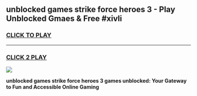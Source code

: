 
## unblocked games strike force heroes 3 - Play Unblocked Gmaes & Free #xivli
<h3>
<a href="https://premium.freeplayer.one?title=unblocked_games_strike_force_heroes_3&ref=01M">CLICK TO PLAY</a></h3>
<hr>

<h3>
<a href="https://premium.freeplayer.one?title=unblocked_games_strike_force_heroes_3&ref=01M">CLICK 2 PLAY</a>
  
</h3>

<a href="https://premium.freeplayer.one?title=unblocked_games_strike_force_heroes_3&ref=01M"><img src="https://clearcache.store/games.png"></a>


**unblocked games strike force heroes 3 games unblocked: Your Gateway to Fun and Accessible Online Gaming**
